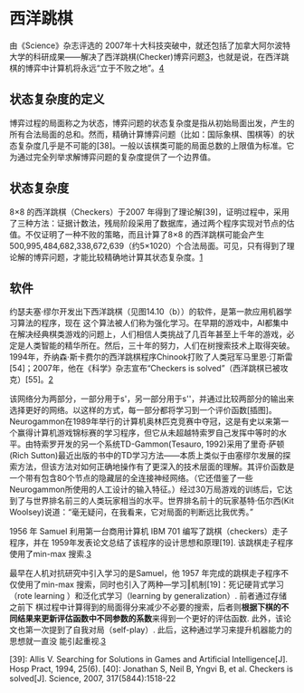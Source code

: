 

<!--
 * @version:
 * @Author:  StevenJokess（蔡舒起） https://github.com/StevenJokess
 * @Date: 2023-04-16 21:03:36
 * @LastEditors:  StevenJokess（蔡舒起） https://github.com/StevenJokess
 * @LastEditTime: 2023-09-11 22:34:45
 * @Description:
 * @Help me: make friends by a867907127@gmail.com and help me get some “foreign” things or service I need in life; 如有帮助，请赞助，失业3年了。![支付宝收款码](https://github.com/StevenJokess/d2rl/blob/master/img/%E6%94%B6.jpg)
 * @TODO::
 * @Reference:
-->
# 西洋跳棋

由《Science》杂志评选的 2007年十大科技突破中，就还包括了加拿大阿尔波特大学的科研成果——解决了西洋跳棋(Checker)博弈问题[3]，也就是说，在西洋跳棋的博弈中计算机将永远“立于不败之地”。[4]

## 状态复杂度的定义

博弈过程的局面称之为状态，博弈问题的状态复杂度是指从初始局面出发，产生的所有合法局面的总和。然而，精确计算博弈问题（比如：国际象棋、围棋等）的状态复杂度几乎是不可能的[38]。一般以该棋类可能的局面总数的上限值为标准。它为通过完全列举求解博弈问题的复杂度提供了一个边界值。

## 状态复杂度

8×8 的西洋跳棋（Checkers）于2007 年得到了理论解[39]，证明过程中，采用了三种方法：证据计数法，残局阶段采用了数据库，通过两个程序实现对节点的估值。不仅证明了一种不败的策略，而且计算了8×8 的西洋跳棋可能会产生500,995,484,682,338,672,639（约5×1020）个合法局面。可见，只有得到了理论解的博弈问题，才能比较精确地计算其状态复杂度。[1]

## 软件

约瑟夫塞·缪尔开发出下西洋跳棋（见图14.10（b））的软件，是第一款应用机器学习算法的程序，现在
这个算法被人们称为强化学习。在早期的游戏中，AI都集中在解决经典棋类游戏的问题上，人们相信人类挑战了几百年甚至上千年的游戏，必定是人类智能的精华所在。然后，三十年的努力，人们在树搜索技术上取得突破。1994年，乔纳森·斯卡费尔的西洋跳棋程序Chinook打败了人类冠军马里恩·汀斯雷[54]；2007年，他在《科学》杂志宣布“Checkers is solved”（西洋跳棋已被攻克）[55]。[2]




该网络分为两部分，一部分用于s'，另一部分用于s''，并通过比较两部分的输出来选择更好的网络。以这样的方式，每一部分都将学习到一个评价函数[插图]。Neurogammon在1989年举行的计算机奥林匹克竞赛中夺冠，这是有史以来第一个赢得计算机游戏锦标赛的学习程序，但它从未超越特索罗自己发挥中等时的水平。由特索罗开发的另一个系统TD-Gammon(Tesauro, 1992)采用了里奇·萨顿(Rich Sutton)最近出版的书中的TD学习方法——本质上类似于由塞缪尔发展的探索方法，但该方法对如何正确地操作有了更深入的技术层面的理解。其评价函数是一个带有包含80个节点的隐藏层的全连接神经网络。（它还借鉴了一些Neurogammon所使用的人工设计的输入特征。）经过30万局游戏的训练后，它达到了与世界排名前三的人类玩家相当的水平。世界排名前十的玩家基特·伍尔西(Kit Woolsey)说道：“毫无疑问，在我看来，它对局面的判断远比我优秀。”

1956 年 Samuel 利用第一台商用计算机 IBM 701 编写了跳棋（checkers）走子程序，并在 1959年发表论文总结了该程序的设计思想和原理[19].  该跳棋走子程序使用了min-max 搜索.[3]

最早在人机对抗研究中引入学习的是Samuel，他 1957 年完成的跳棋走子程序不仅使用了min-max 搜索，同时也引入了两种―学习‖机制[19]：死记硬背式学习（rote learning ）和泛化式学习（learning by generalization）.  前者通过存储之前下
棋过程中计算得到的局面得分来减少不必要的搜索，后者则**根据下棋的不同结果来更新评估函数中不同参数的系数**来得到一个更好的评估函数.  此外，该论文也第一次提到了自我对局（self-play）.  此后，这种通过学习来提升机器能力的思想就一直没
能引起重视.[3]

[1]: https://www.ambchina.com/data/upload/image/20220226/2017%E4%B8%AD%E5%9B%BD%E4%BA%BA%E5%B7%A5%E6%99%BA%E8%83%BD%E7%B3%BB%E5%88%97%E7%99%BD%E7%9A%AE%E4%B9%A6--%E6%99%BA%E8%83%BD%E5%8D%9A%E5%BC%88-2017.pdf
[2]: https://pdf-1307664364.cos.ap-chengdu.myqcloud.com/%E6%95%99%E6%9D%90/%E6%9C%BA%E5%99%A8%E5%AD%A6%E4%B9%A0/%E3%80%8A%E7%99%BE%E9%9D%A2%E6%9C%BA%E5%99%A8%E5%AD%A6%E4%B9%A0%E7%AE%97%E6%B3%95%E5%B7%A5%E7%A8%8B%E5%B8%88%E5%B8%A6%E4%BD%A0%E5%8E%BB%E9%9D%A2%E8%AF%95%E3%80%8B%E4%B8%AD%E6%96%87PDF.pdf
[3]: http://cjc.ict.ac.cn/online/onlinepaper/zl-202297212302.pdf
[4]: http://computergames.caai.cn/download/%E8%AE%A1%E7%AE%97%E6%9C%BA%E5%8D%9A%E5%BC%88%E5%8E%9F%E7%90%86%E4%B8%8E%E6%96%B9%E6%B3%95%E5%AD%A6%E6%A6%82%E8%BF%B0.pdf

[39]: Allis V. Searching for Solutions in Games and Artificial Intelligence[J]. Hosp Pract, 1994, 25(6).
[40]: Jonathan S, Neil B, Yngvi B, et al. Checkers is solved[J]. Science,
2007, 317(5844):1518-22
